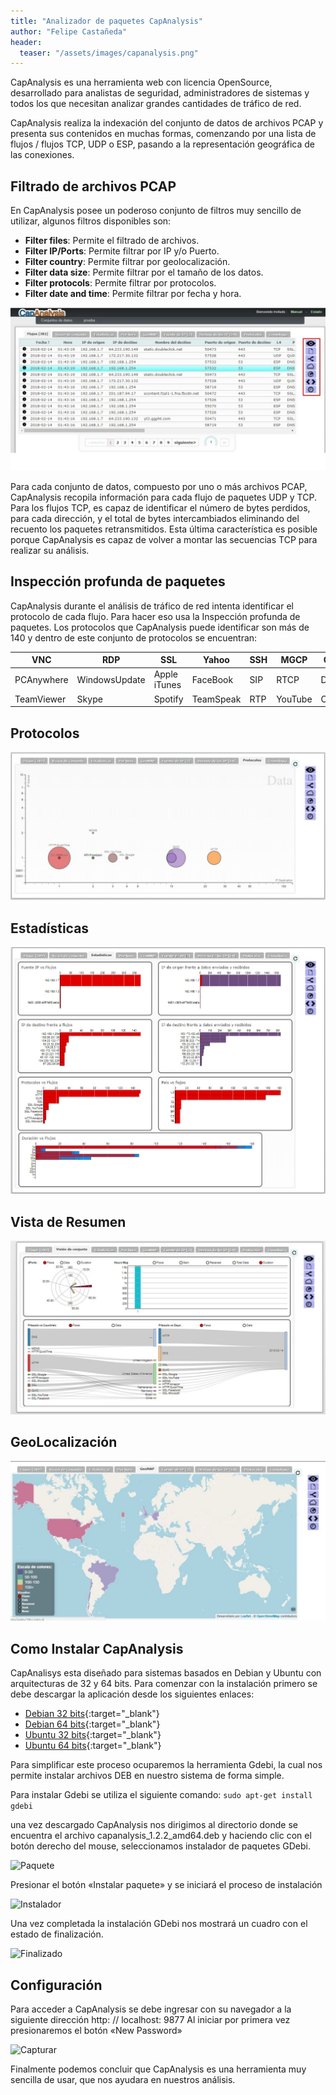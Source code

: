 ```yaml
---
title: "Analizador de paquetes CapAnalysis"
author: "Felipe Castañeda"
header: 
  teaser: "/assets/images/capanalysis.png"
---
```


CapAnalysis es una herramienta web con licencia OpenSource, desarrollado para analistas de seguridad, administradores de sistemas y todos los que necesitan analizar grandes cantidades de tráfico de red.

CapAnalysis realiza la indexación del conjunto de datos de archivos PCAP y presenta sus contenidos en muchas formas, comenzando por una lista de flujos / flujos TCP, UDP o ESP, pasando a la representación geográfica de las conexiones.

## Filtrado de archivos PCAP

En CapAnalysis posee un poderoso conjunto de filtros muy sencillo de utilizar, algunos filtros disponibles son:

- **Filter files**: Permite el filtrado de archivos.
- **Filter IP/Ports**: Permite filtrar por IP y/o Puerto.
- **Filter country**: Permite filtrar por geolocalización.
- **Filter data size**: Permite filtrar por el tamaño de los datos.
- **Filter protocols**: Permite filtrar por protocolos.
- **Filter date and time**: Permite filtrar por fecha y hora.
	
![Filtrado](/assets/images/filtrado.jpg)

Para cada conjunto de datos, compuesto por uno o más archivos PCAP, CapAnalysis recopila información para cada flujo de paquetes UDP y TCP. Para los flujos TCP, es capaz de identificar el número de bytes perdidos, para cada dirección, y el total de bytes intercambiados eliminando del recuento los paquetes retransmitidos. Esta última característica es posible porque CapAnalysis es capaz de volver a montar las secuencias TCP para realizar su análisis.

## Inspección profunda de paquetes

CapAnalysis durante el análisis de tráfico de red intenta identificar el protocolo de cada flujo. Para hacer eso usa la Inspección profunda de paquetes.
Los protocolos que CapAnalysis puede identificar son más de 140 y dentro de este conjunto de protocolos se encuentran:

| VNC         | RDP           | SSL          | Yahoo       | SSH         | MGCP        | Google      |   IPSEC     |
| ----------- | -----------   | -----------  | ----------- | ----------- | ----------- | ----------- | ----------- |
| PCAnywhere  | WindowsUpdate | Apple iTunes | FaceBook    | SIP         | RTCP        | DropBox     | Twitter     |
| TeamViewer  | Skype         | Spotify      | TeamSpeak   | RTP         | YouTube     | Oracle      | WhatsApp    |

## Protocolos
![Protocolo](/assets/images/protocolo.jpg)

## Estadísticas
![Estadística](/assets/images/estadistica.jpg)

## Vista de Resumen
![Resumen](/assets/images/resumen.jpg)

## GeoLocalización
![Geolocalizacion](/assets/images/geolocalizacion.jpg)

## Como Instalar CapAnalysis

CapAnalisys esta diseñado para sistemas basados en Debian y Ubuntu con arquitecturas de 32 y 64 bits. Para comenzar con la instalación primero se debe descargar la aplicación desde los siguientes enlaces:

- [Debian 32 bits](http://sourceforge.net/projects/capanalysis/files/version%201.2.2/capanalysis_1.2.2_i386.deb/download){:target="_blank"}
- [Debian 64 bits](http://sourceforge.net/projects/capanalysis/files/version%201.2.2/capanalysis_1.2.2_amd64.deb/download){:target="_blank"}
- [Ubuntu 32 bits](http://sourceforge.net/projects/capanalysis/files/version%201.2.2/capanalysis_1.2.2_i386.deb/download){:target="_blank"}
- [Ubuntu 64 bits](http://sourceforge.net/projects/capanalysis/files/version%201.2.2/capanalysis_1.2.2_amd64.deb/download){:target="_blank"}
	
Para simplificar este proceso ocuparemos la herramienta Gdebi, la cual nos permite instalar archivos DEB en nuestro sistema de forma simple.

Para instalar Gdebi se utiliza el siguiente comando:
```sudo apt-get install gdebi```

una vez descargado CapAnalysis nos dirigimos al directorio donde se encuentra el archivo capanalysis_1.2.2_amd64.deb y haciendo clic con el botón derecho del mouse, seleccionamos instalador de paquetes GDebi.

![Paquete](/assets/images/paquete.jpg)

Presionar el botón «Instalar paquete» y se iniciará el proceso de instalación

![Instalador](/assets/images/instalador.jpg)

Una vez completada la instalación GDebi nos mostrará un cuadro con el estado de finalización.

![Finalizado](/assets/images/finalizado.jpg)

## Configuración

Para acceder a CapAnalysis se debe ingresar con su navegador a la siguiente dirección http: // localhost: 9877
Al iniciar por primera vez presionaremos el botón «New Password»

![Capturar](/assets/images/capturar.jpg)

Finalmente podemos concluir que CapAnalysis es una herramienta muy sencilla de usar, que nos ayudara en nuestros análisis.